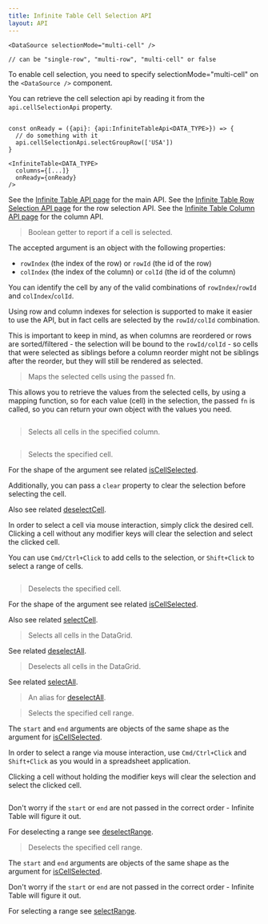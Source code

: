 ```yaml
---
title: Infinite Table Cell Selection API
layout: API
---
```


```tsx title="Configuring the selection mode to be 'multi-cell'"
<DataSource selectionMode="multi-cell" />

// can be "single-row", "multi-row", "multi-cell" or false
```

<Note>

To enable cell selection, you need to specify <DPropLink name="selectionMode">selectionMode="multi-cell"</DPropLink> on the `<DataSource />` component.

</Note>

You can retrieve the cell selection api by reading it from the `api.cellSelectionApi` property.

```tsx {4}

const onReady = ({api}: {api:InfiniteTableApi<DATA_TYPE>}) => {
  // do something with it
  api.cellSelectionApi.selectGroupRow(['USA'])
}

<InfiniteTable<DATA_TYPE>
  columns={[...]}
  onReady={onReady}
/>
```

See the [Infinite Table API page](/docs/reference/api) for the main API.
See the [Infinite Table Row Selection API page](/docs/reference/row-selecti-api) for the row selection API.
See the [Infinite Table Column API page](/docs/reference/column-api) for the column API.

<PropTable sort searchPlaceholder="Type to filter API methods">

<Prop name="isCellSelected" type="({rowIndex/rowId, colIndex/colId}) => boolean">

> Boolean getter to report if a cell is selected.

The accepted argument is an object with the following properties:

- `rowIndex` (the index of the row) or `rowId` (the id of the row)
- `colIndex` (the index of the column) or `colId` (the id of the column)

You can identify the cell by any of the valid combinations of `rowIndex`/`rowId` and `colIndex`/`colId`.

<Note>

Using row and column indexes for selection is supported to make it easier to use the API, but in fact cells are selected by the `rowId/colId` combination.

This is important to keep in mind, as when columns are reordered or rows are sorted/filtered - the selection will be bound to the `rowId/colId` - so cells that were selected as siblings before a column reorder might not be siblings after the reorder, but they will still be rendered as selected.

</Note>

</Prop>

<Prop name="mapCellSelectionPositions" type="(fn: (rowInfo, colId) => any, emptyValue)">

> Maps the selected cells using the passed fn.

This allows you to retrieve the values from the selected cells, by using a mapping function, so for each value (cell) in the selection, the passed `fn` is called, so you can return your own object with the values you need.

<Sandpack title="Retrieving cell selection value by mapping over them" size="lg" deps="ag-charts-react,ag-charts-community">

```ts file=cell-selection-mapping-example.page.tsx"

```

</Sandpack>

</Prop>

<Prop name="selectColumn" type="(colId: string)=> void">

> Selects all cells in the specified column.

<Sandpack title="Using `selectColumn` with controlled selection" size="lg">

```ts file="$DOCS/reference/datasource-props/controlled-cell-selection-with-api-example.page.tsx"

```

</Sandpack>

</Prop>

<Prop name="selectCell" type="({ rowIndex/rowId, colIndex/colId, clear?: boolean}) => void">

> Selects the specified cell.

For the shape of the argument see related [isCellSelected](#isCellSelected).

Additionally, you can pass a `clear` property to clear the selection before selecting the cell.

Also see related [deselectCell](#deselectCell).

In order to select a cell via mouse interaction, simply click the desired cell. Clicking a cell without any modifier keys will clear the selection and select the clicked cell.

You can use `Cmd/Ctrl+Click` to add cells to the selection, or `Shift+Click` to select a range of cells.

<Sandpack title="Selecting a cell via the Cell Selection API">

```ts file="select-cell-example.page.tsx"

```

</Sandpack>

</Prop>

<Prop name="deselectCell" type="({ rowIndex/rowId, colIndex/colId}) => void">

> Deselects the specified cell.

For the shape of the argument see related [isCellSelected](#isCellSelected).

Also see related [selectCell](#selectCell).

</Prop>

<Prop name="selectAll" type="() => void">

> Selects all cells in the DataGrid.

See related [deselectAll](#deselectAll).

</Prop>

<Prop name="deselectAll" type="() => void">

> Deselects all cells in the DataGrid.

See related [selectAll](#selectAll).

</Prop>

<Prop name="clear" type="() => void">

> An alias for [deselectAll](#deselectAll).

</Prop>

<Prop name="selectRange" type="(start, end) => void">

> Selects the specified cell range.

The `start` and `end` arguments are objects of the same shape as the argument for [isCellSelected](#isCellSelected).

In order to select a range via mouse interaction, use `Cmd/Ctrl+Click` and `Shift+Click` as you would in a spreadsheet application.

Clicking a cell without holding the modifier keys will clear the selection and select the clicked cell.

<Sandpack title="Selecting a range via the Cell Selection API">

```ts file="select-range-example.page.tsx"

```

</Sandpack>

<Note>

Don't worry if the `start` or `end` are not passed in the correct order - Infinite Table will figure it out.

</Note>

For deselecting a range see [deselectRange](#deselectRange).

</Prop>

<Prop name="deselectRange" type="(start, end) => void">

> Deselects the specified cell range.

The `start` and `end` arguments are objects of the same shape as the argument for [isCellSelected](#isCellSelected).

<Note>

Don't worry if the `start` or `end` are not passed in the correct order - Infinite Table will figure it out.

</Note>

For selecting a range see [selectRange](#selectRange).

<Sandpack title="Deselecting a range via the Cell Selection API">

```ts file="deselect-range-example.page.tsx"

```

</Sandpack>

</Prop>

</PropTable>
